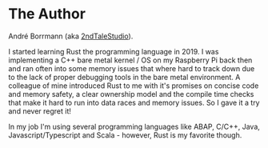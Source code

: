 # The Author

André Borrmann (aka [2ndTaleStudio](https://users.rust-lang.org/u/2ndtalestudio)).

I started learning Rust the programming language in 2019. I was implementing a C++ bare metal kernel / OS on my Raspberry Pi back then and ran often into some memory issues that where hard to track down due to the lack of proper debugging tools in the bare metal environment. A colleague of mine introduced Rust to me with it's promises on concise code and memory safety, a clear ownership model and the compile time checks that make it hard to run into data races and memory issues. So I gave it a try and never regret it!

In my job I'm using several programming languages like ABAP, C/C++, Java, Javascript/Typescript and Scala - however, Rust is my favorite though.

